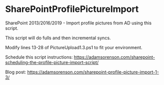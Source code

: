 # SharePointProfilePictureImport
SharePoint 2013/2016/2019 - Import profile pictures from AD using this script.

This script will do fulls and then incremental syncs.  

Modify lines 13-28 of PictureUpload1.3.ps1 to fit your environment.

Schedule this script instructions:  https://adamsorenson.com/sharepoint-scheduling-the-profile-picture-import-script/

Blog post: https://adamsorenson.com/sharepoint-profile-picture-import-1-3/
